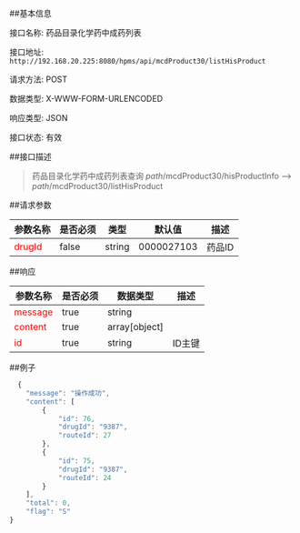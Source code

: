 ##基本信息

接口名称: 药品目录化学药中成药列表    

接口地址: `http://192.168.20.225:8080/hpms/api/mcdProduct30/listHisProduct`

请求方法: POST                      

数据类型: X-WWW-FORM-URLENCODED

响应类型: JSON

接口状态: 有效

##接口描述

> 药品目录化学药中成药列表查询 $path$/mcdProduct30/hisProductInfo —> $path$/mcdProduct30/listHisProduct

##请求参数
 
 | 参数名称 | 是否必须 | 类型 | 默认值 | 描述 |
 | ------ | ------ | ------- |  ------- |  ------- |
 | <font color=red>drugId</font> |  false |  string | 0000027103 | 药品ID |

##响应
 
 | 参数名称 | 是否必须 | 数据类型 | 描述 | 
 | ------ | ------ | ------- |  ------- | 
 | <font color=red>message</font> | true | string | | 
 | <font color=red>content</font> | true | array[object] | |
 | <font color=red>id</font> | true | string | ID主键 |
 
##例子
 
```javascript
  {
    "message": "操作成功", 
    "content": [
        {
            "id": 76, 
            "drugId": "9387", 
            "routeId": 27
        }, 
        {
            "id": 75, 
            "drugId": "9387", 
            "routeId": 24
        }
    ], 
    "total": 0, 
    "flag": "S"
}
```
